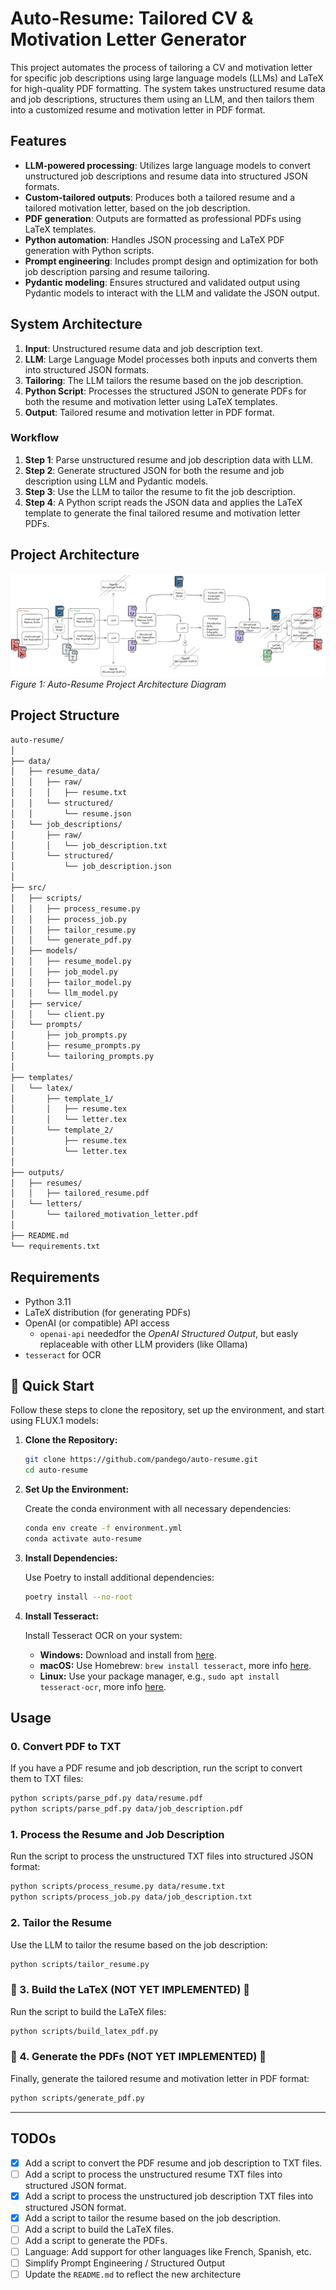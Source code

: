 
# Auto-Resume: Tailored CV & Motivation Letter Generator

This project automates the process of tailoring a CV and motivation letter for specific job descriptions using large language models (LLMs) and LaTeX for high-quality PDF formatting. The system takes unstructured resume data and job descriptions, structures them using an LLM, and then tailors them into a customized resume and motivation letter in PDF format.

## Features

- **LLM-powered processing**: Utilizes large language models to convert unstructured job descriptions and resume data into structured JSON formats.
- **Custom-tailored outputs**: Produces both a tailored resume and a tailored motivation letter, based on the job description.
- **PDF generation**: Outputs are formatted as professional PDFs using LaTeX templates.
- **Python automation**: Handles JSON processing and LaTeX PDF generation with Python scripts.
- **Prompt engineering**: Includes prompt design and optimization for both job description parsing and resume tailoring.
- **Pydantic modeling**: Ensures structured and validated output using Pydantic models to interact with the LLM and validate the JSON output.

## System Architecture

1. **Input**: Unstructured resume data and job description text.
2. **LLM**: Large Language Model processes both inputs and converts them into structured JSON formats.
3. **Tailoring**: The LLM tailors the resume based on the job description.
4. **Python Script**: Processes the structured JSON to generate PDFs for both the resume and motivation letter using LaTeX templates.
5. **Output**: Tailored resume and motivation letter in PDF format.

### Workflow

1. **Step 1**: Parse unstructured resume and job description data with LLM.
2. **Step 2**: Generate structured JSON for both the resume and job description using LLM and Pydantic models.
3. **Step 3**: Use the LLM to tailor the resume to fit the job description.
4. **Step 4**: A Python script reads the JSON data and applies the LaTeX template to generate the final tailored resume and motivation letter PDFs.


## Project Architecture

![Project Architecture](./project_architecture.png)
*Figure 1: Auto-Resume Project Architecture Diagram*

## Project Structure

```bash
auto-resume/
│
├── data/
│   ├── resume_data/
│   │   ├── raw/
│   │   │   ├── resume.txt
│   │   └── structured/
│   │       └── resume.json
│   └── job_descriptions/
│       ├── raw/
│       │   └── job_description.txt
│       └── structured/
│           └── job_description.json
│
├── src/
│   ├── scripts/
│   │   ├── process_resume.py
│   │   ├── process_job.py
│   │   ├── tailor_resume.py
│   │   └── generate_pdf.py
│   ├── models/
│   │   ├── resume_model.py
│   │   ├── job_model.py
│   │   ├── tailor_model.py
│   │   └── llm_model.py
│   ├── service/
│   │   └── client.py
│   └── prompts/
│       ├── job_prompts.py
│       ├── resume_prompts.py
│       └── tailoring_prompts.py
│
├── templates/
│   └── latex/
│       ├── template_1/
│       │   ├── resume.tex
│       │   └── letter.tex
│       └── template_2/
│           ├── resume.tex
│           └── letter.tex
│
├── outputs/
│   ├── resumes/
│   │   ├── tailored_resume.pdf
│   └── letters/
│       └── tailored_motivation_letter.pdf
│
├── README.md
└── requirements.txt
```

## Requirements

- Python 3.11
- LaTeX distribution (for generating PDFs)
- OpenAI (or compatible) API access
  - `openai-api` neededfor the *OpenAI Structured Output*, but easly replaceable with other LLM providers (like Ollama)
- `tesseract` for OCR

## 🚀 Quick Start

Follow these steps to clone the repository, set up the environment, and start using FLUX.1 models:

1. **Clone the Repository:**

   ```bash
   git clone https://github.com/pandego/auto-resume.git
   cd auto-resume
   ```

2. **Set Up the Environment:**

   Create the conda environment with all necessary dependencies:

   ```bash
   conda env create -f environment.yml
   conda activate auto-resume
   ```

3. **Install Dependencies:**

   Use Poetry to install additional dependencies:

   ```bash
   poetry install --no-root
   ```

4. **Install Tesseract:**

   Install Tesseract OCR on your system:

   - **Windows:** Download and install from [here](https://tesseract-ocr.github.io/tessdoc/Installation.html#windows).
   - **macOS:** Use Homebrew: `brew install tesseract`, more info [here](https://tesseract-ocr.github.io/tessdoc/Installation.html#macos).
   - **Linux:** Use your package manager, e.g., `sudo apt install tesseract-ocr`, more info [here](https://tesseract-ocr.github.io/tessdoc/Installation.html#ubuntu).

## Usage

### 0. Convert PDF to TXT

If you have a PDF resume and job description, run the script to convert them to TXT files:

```bash
python scripts/parse_pdf.py data/resume.pdf
python scripts/parse_pdf.py data/job_description.pdf
```

### 1. Process the Resume and Job Description

Run the script to process the unstructured TXT files into structured JSON format:

```bash
python scripts/process_resume.py data/resume.txt
python scripts/process_job.py data/job_description.txt
```

### 2. Tailor the Resume

Use the LLM to tailor the resume based on the job description:

```bash
python scripts/tailor_resume.py
```

### 🚧 3. Build the LaTeX (NOT YET IMPLEMENTED) 🚧

Run the script to build the LaTeX files:

```bash
python scripts/build_latex_pdf.py
```

### 🚧 4. Generate the PDFs (NOT YET IMPLEMENTED) 🚧

Finally, generate the tailored resume and motivation letter in PDF format:

```bash
python scripts/generate_pdf.py
```

---

## TODOs

- [X] Add a script to convert the PDF resume and job description to TXT files.
- [ ] Add a script to process the unstructured resume TXT files into structured JSON format.
- [X] Add a script to process the unstructured job description TXT files into structured JSON format.
- [X] Add a script to tailor the resume based on the job description.
- [ ] Add a script to build the LaTeX files.
- [ ] Add a script to generate the PDFs.
- [ ] Language: Add support for other languages like French, Spanish, etc.
- [ ] Simplify Prompt Engineering / Structured Output
- [ ] Update the `README.md` to reflect the new architecture
